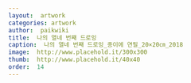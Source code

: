 ```yaml
---
layout:  artwork
categories: artwork
author:  paikwiki
title:  나의 열네 번째 드로잉
caption:  나의 열네 번째 드로잉_종이에 연필_20×20㎝_2018
image:  http://www.placehold.it/300x300
thumb:  http://www.placehold.it/40x40
order:  14
---
```

